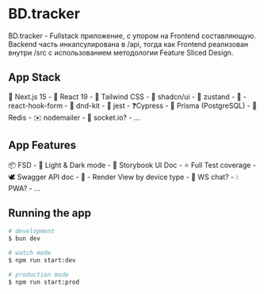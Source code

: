 # BD.tracker

BD.tracker - Fullstack приложение, с упором на Frontend составляющую. Backend часть инкапсулирована в /api, тогда как Frontend реализован внутри /src с использованием методологии Feature Sliced Design.

## App Stack

🍎 Next.js 15 - 🌈 React 19 - 🌊 Tailwind CSS - 🍞 shadcn/ui - 🐻 zustand - 📝 - react-hook-form - 🎲 dnd-kit - 🍕 jest - ❓Cypress - 🥯 Prisma (PostgreSQL) - 💯 Redis - ✉️ nodemailer - 💬 socket.io? - ...

## App Features

📦 FSD - 🍌 Light & Dark mode - 🥕 Storybook UI Doc - ⭐️ Full Test coverage - 🕊️ Swagger API doc - 🌴 - Render View by device type - 🔫 WS chat? - 💧 PWA? - ...

## Running the app

```bash
# development
$ bun dev

# watch mode
$ npm run start:dev

# production mode
$ npm run start:prod
```
